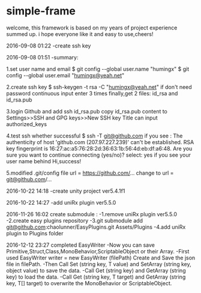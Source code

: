 # simple-frame
welcome, this framework is based on my years of project experience summed up.
i hope everyone like it and easy to use,cheers!

2016-09-08 01:22 -create ssh key

2016-09-08 01:51 -summary:
	
1.set user name and email
	$ git config --global user.name "humingx"
  	$ git config --global user.email "humingx@yeah.net"

2.create ssh key 
	$ ssh-keygen -t rsa -C "humingx@yeah.net"
	if don't need password continuous input enter 3 times
	finally,get 2 files: id_rsa and id_rsa.pub

3.login Github and add ssh id_rsa.pub
	copy id_rsa.pub content to Settings>>SSH and GPG keys>>New SSH key
	Title can input authorized_keys

4.test ssh whether successful
	$ ssh -T git@github.com
	if you see :
		The authenticity of host 'github.com (207.97.227.239)' can't be established.
   	 	RSA key fingerprint is 16:27:ac:a5:76:28:2d:36:63:1b:56:4d:eb:df:a6:48.
    		Are you sure you want to continue connecting (yes/no)?
	select: yes
	if you see your user name behind Hi,success!

5.modified .git/config file
	url = https://github.com/...
	change to
	url = git@github.com/...

2016-10-22 14:18 -create unity project ver5.4.1f1

2016-10-22 14:27 -add uniRx plugin ver5.5.0

2016-11-26 16:02 create submodule : 
	-1.remove uniRx plugin ver5.5.0
	-2.create easy plugins repository
	-3.git submodule add  git@github.com:chaolunner/EasyPlugins.git Assets/Plugins
	-4.add uniRx plugin to Plugins folder

2016-12-12 23:27 completed EasyWriter
	-Now you can save Primitive,Struct,Class,MonoBehavior,ScriptableObject or their Array.
	-First used EasyWriter writer = new EasyWriter (filePath) Create and Save the json file in filePath.
	-Then Call Set<T> (string key, T value) and SetArray<T> (string key, object value) to save the data.
	-Call Get<T> (string key) and GetArray<T> (string key) to load the data.
	-Call Get<T> (string key, T target) and GetArray<T> (string key, T[] target) to overwrite the MonoBehavior or ScriptableObject.